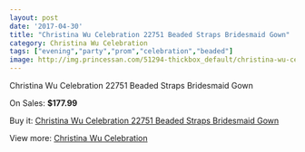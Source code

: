 ```yaml
---
layout: post
date: '2017-04-30'
title: "Christina Wu Celebration 22751 Beaded Straps Bridesmaid Gown"
category: Christina Wu Celebration
tags: ["evening","party","prom","celebration","beaded"]
image: http://img.princessan.com/51294-thickbox_default/christina-wu-celebration-22751-beaded-straps-bridesmaid-gown.jpg
---
```

Christina Wu Celebration 22751 Beaded Straps Bridesmaid Gown

On Sales: **$177.99**
<a href="https://www.princessan.com/en/christina-wu-celebration/23157-christina-wu-celebration-22751-beaded-straps-bridesmaid-gown.html"><amp-img layout="responsive" width="600" height="600" src="//img.princessan.com/51294-thickbox_default/christina-wu-celebration-22751-beaded-straps-bridesmaid-gown.jpg" alt="Christina Wu Celebration 22751 Beaded Straps Bridesmaid Gown 0" /></a>

Buy it: [Christina Wu Celebration 22751 Beaded Straps Bridesmaid Gown](https://www.princessan.com/en/christina-wu-celebration/23157-christina-wu-celebration-22751-beaded-straps-bridesmaid-gown.html "Christina Wu Celebration 22751 Beaded Straps Bridesmaid Gown")

View more: [Christina Wu Celebration](https://www.princessan.com/en/200-christina-wu-celebration "Christina Wu Celebration")